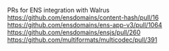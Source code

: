 PRs for ENS integration with Walrus
https://github.com/ensdomains/content-hash/pull/16
https://github.com/ensdomains/ens-app-v3/pull/1064
https://github.com/ensdomains/ensjs/pull/260
https://github.com/multiformats/multicodec/pull/391
